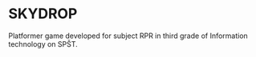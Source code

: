 # SKYDROP
Platformer game developed for subject RPR in third grade of Information technology on SPŠT.
